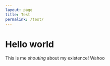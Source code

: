 ```yaml
---
layout: page
title: Test
permalink: /test/
---
```


# Hello world

This is me *shouting* about my existence! Wahoo